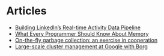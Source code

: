 # Articles

* [Building LinkedIn’s Real-time Activity Data Pipeline](http://sites.computer.org/debull/A12june/pipeline.pdf)
* [What Every Programmer Should Know About Memory](http://www.akkadia.org/drepper/cpumemory.pdf)
* [On-the-fly garbage collection: an exercise in cooperation](http://research.microsoft.com/en-us/um/people/lamport/pubs/garbage.pdf)
* [Large-scale cluster management at Google with Borg](https://research.google.com/pubs/pub43438.html)

